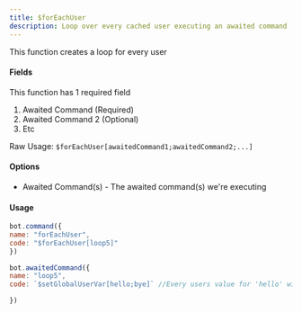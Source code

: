 ```yaml
---
title: $forEachUser
description: Loop over every cached user executing an awaited command
---
```


This function creates a loop for every user 

#### Fields

This function has 1 required field

1. Awaited Command \(Required\)
2. Awaited Command 2 \(Optional\)
3. Etc

Raw Usage: `$forEachUser[awaitedCommand1;awaitedCommand2;...]`

#### Options

* Awaited Command\(s\) - The awaited command\(s\) we're executing

#### Usage

```javascript
bot.command({
name: "forEachUser",
code: "$forEachUser[loop5]"
})

bot.awaitedCommand({
name: "loop5",
code: `$setGlobalUserVar[hello;bye]` //Every users value for 'hello' will be 'bye'

})
```

